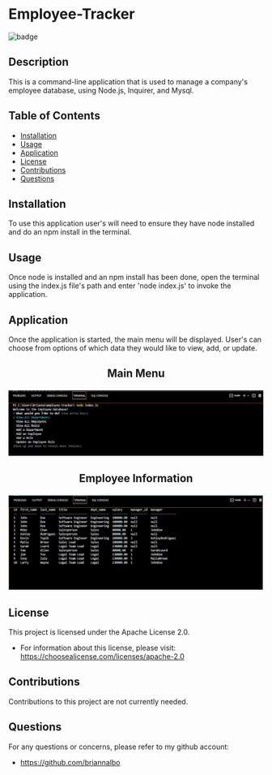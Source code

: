 # Employee-Tracker


![badge](https://img.shields.io/badge/license-Apache_License_2.0-purple)


  ## Description
  This is a command-line application that is used to manage a company's employee database, using Node.js, Inquirer, and Mysql.

  ## Table of Contents
  - [Installation](#installation)
  - [Usage](#usage)
  - [Application](#application)
  - [License](#license)
  - [Contributions](#contributions)
  - [Questions](#questions)

  ## Installation
  To use this application user's will need to ensure they have node installed and do an npm install in the terminal.

  ## Usage
  Once node is installed and an npm install has been done, open the terminal using the index.js file's path and enter 'node index.js' to invoke the application.

  ## Application
  Once the application is started, the main menu will be displayed. User's can choose from options of which data they would like to view, add, or update.
  ## <p align="center">Main Menu<p align="center">
  ![emptrack1.jpg](https://github.com/briannalbo/Employee-Tracker/blob/main/images/emptrack1.jpg)
 ## <p align="center">Employee Information<p align="center">
  ![emptrack2.jpg](https://github.com/briannalbo/Employee-Tracker/blob/main/images/emptrack2.jpg)
  ## License
This project is licensed under the Apache License 2.0.
- For information about this license, please visit: https://choosealicense.com/licenses/apache-2.0

## Contributions
  Contributions to this project are not currently needed.

  ## Questions
  For any questions or concerns, please refer to my github account:
- https://github.com/briannalbo

